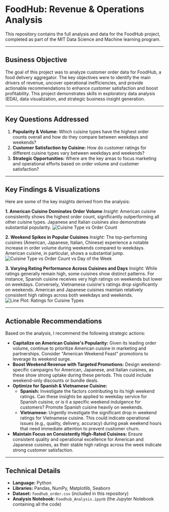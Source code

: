 # FoodHub: Revenue & Operations Analysis

This repository contains the full analysis and data for the FoodHub project, completed as part of the MIT Data Science and Machine learning program.

---

## Business Objective

The goal of this project was to analyze customer order data for FoodHub, a food delivery aggregator. The key objectives were to identify the main drivers of revenue, uncover operational inefficiencies, and provide actionable recommendations to enhance customer satisfaction and boost profitability. This project demonstrates skills in exploratory data analysis (EDA), data visualization, and strategic business insight generation.

---

## Key Questions Addressed

1.  **Popularity & Volume:** Which cuisine types have the highest order counts overall and how do they compare between weekdays and weekends?
2.  **Customer Satisfaction by Cuisine:** How do customer ratings for different cuisine types vary between weekdays and weekends?
3.  **Strategic Opportunities:** Where are the key areas to focus marketing and operational efforts based on order volume and customer satisfaction?

---

## Key Findings & Visualizations

Here are some of the key insights derived from the analysis:

**1. American Cuisine Dominates Order Volume**
*Insight:* American cuisine consistently shows the highest order count, significantly outperforming all other cuisine types. Japanese and Italian cuisines also demonstrate substantial popularity.
<img src="./visualizations/Cuisine_type_vs_count.png" alt="Cuisine Type vs Order Count"/>

**2. Weekend Spikes in Popular Cuisines**
*Insight:* The top-performing cuisines (American, Japanese, Italian, Chinese) experience a notable increase in order volume during weekends compared to weekdays. American cuisine, in particular, shows a substantial jump.
<img src="./visualizations/Cuisine_type_vs_count_vs_Day_of_the_week.png" alt="Cuisine Type vs Order Count vs Day of the Week"/>

**3. Varying Rating Performance Across Cuisines and Days**
*Insight:* While ratings generally remain high, some cuisines show distinct patterns. For instance, Spanish cuisine receives very high ratings on weekends but lower on weekdays. Conversely, Vietnamese cuisine's ratings drop significantly on weekends. American and Japanese cuisines maintain relatively consistent high ratings across both weekdays and weekends.
<img src="./visualizations/Cuisine_type_vs_rating_vs_day_of_the_week.png" alt="Line Plot: Ratings for Cuisine Types"/>

---

## Actionable Recommendations

Based on the analysis, I recommend the following strategic actions:

* **Capitalize on American Cuisine's Popularity:** Given its leading order volume, continue to prioritize American cuisine in marketing and partnerships. Consider "American Weekend Feast" promotions to leverage its weekend surge.
* **Boost Weekend Revenue with Targeted Promotions:** Design weekend-specific campaigns for American, Japanese, and Italian cuisines, as these show strong uptake during these periods. This could include weekend-only discounts or bundle deals.
* **Optimize for Spanish & Vietnamese Cuisine:**
    * **Spanish:** Investigate the factors contributing to its high weekend ratings. Can these insights be applied to weekday service for Spanish cuisine, or is it a specific weekend indulgence for customers? Promote Spanish cuisine heavily on weekends.
    * **Vietnamese:** Urgently investigate the significant drop in weekend ratings for Vietnamese cuisine. This could indicate operational issues (e.g., quality, delivery, accuracy) during peak weekend hours that need immediate attention to prevent customer churn.
* **Maintain Focus on Consistently High-Rated Cuisines:** Ensure consistent quality and operational excellence for American and Japanese cuisines, as their stable high ratings across the week indicate strong customer satisfaction.

---

## Technical Details

* **Language:** Python
* **Libraries:** Pandas, NumPy, Matplotlib, Seaborn
* **Dataset:** `foodhub_order.csv` (included in this repository)
* **Analysis Notebook:** `Foodhub_Analysis.ipynb` (the Jupyter Notebook containing all the code)
